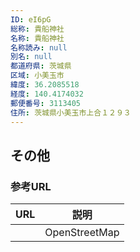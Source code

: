 ```yaml
---
ID: eI6pG
総称: 貴船神社
名称: 貴船神社
名称読み: null
別名: null
都道府県: 茨城県
区域: 小美玉市
緯度: 36.2085518
経度: 140.4174032
郵便番号: 3113405
住所: 茨城県小美玉市上合１２９３
---
```


## その他

### 参考URL

| URL | 説明          |
| --- | ------------- |
|     | OpenStreetMap |
